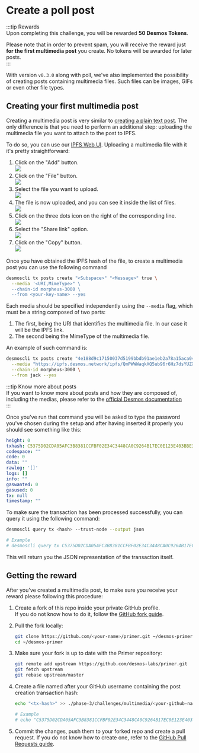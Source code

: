 # Create a poll post
:::tip Rewards  
Upon completing this challenge, you will be rewarded **50 Desmos Tokens**. 
  
Please note that in order to prevent spam, you will receive the reward just **for the first multimedia post** you create. No tokens will be awarded for later posts.  
:::

With version `v0.3.0` along with poll, we've also implemented the possibility of creating posts containing multimedia files. Such files can be images, GIFs or even other file types.  

## Creating your first multimedia post
Creating a multimedia post is very similar to [creating a plain text post](../phase-1/create-post.md). The only difference is that you need to perform an additional step: uploading the multimedia file you want to attach to the post to IPFS. 

To do so, you can use our [IPFS Web UI](https://put.ipfs.desmos.network/ipfs/Qmexhq2sBHnXQbvyP2GfUdbnY7HCagH2Mw5vUNSBn2nxip/#/files). Uploading a multimedia file with it it's pretty straightforward: 

1. Click on the "Add" button.  
   ![](/assets/phase-3/add.png)
2. Click on the "File" button.  
   ![](/assets/phase-3/file.png)
3. Select the file you want to upload.  
   ![](/assets/phase-3/select_file.png)
4. The file is now uploaded, and you can see it inside the list of files.   
   ![](/assets/phase-3/uploaded_file.png)
5. Click on the three dots icon on the right of the corresponding line.   
   ![](/assets/phase-3/three_dots.png)
6. Select the "Share link" option.  
   ![](/assets/phase-3/share_link.png)
7. Click on the "Copy" button.  
   ![](/assets/phase-3/copy_url.png)


Once you have obtained the IPFS hash of the file, to create a multimedia post you can use the following command

```bash
desmoscli tx posts create "<Subspace>" "<Message>" true \
  --media '<URI,MimeType>" \
  --chain-id morpheus-3000 \
  --from <your-key-name> --yes 
```

Each media should be specified independently using the `--media` flag, which must be a string composed of two parts: 

1. The first, being the URI that identifies the multimedia file. In our case it will be the IPFS link. 
2. The second being the MimeType of the multimedia file. 

An example of such command is: 

```bash
desmoscli tx posts create "4e188d9c17150037d5199bbdb91ae1eb2a78a15aca04cb35530cccb81494b36e" "I am Batman!" false \
  --media "https://ipfs.desmos.network/ipfs/QmPWWWaqkXQ5ub96r6Hz7dsYUZXuaEnwe14cEsyGfwfsCD,image/jpeg" \
  --chain-id morpheus-3000 \
  --from jack --yes
```

:::tip Know more about posts  
If you want to know more about posts and how they are composed of, including the medias, please refer to the [official Desmos documentation](https://docs.desmos.network/types/post.html)  
:::

Once you've run that command you will be asked to type the password you've chosen during the setup and after having inserted it properly you should see something like this: 

```yml
height: 0
txhash: C5375D02CDA05AFC3B8381CCFBF02E34C3448CA0C9264B17EC0E123E403BBE3B
codespace: ""
code: 0
data: ""
rawlog: '[]'
logs: []
info: ""
gaswanted: 0
gasused: 0
tx: null
timestamp: ""
```

To make sure the transaction has been processed successfully, you can query it using the following command: 

```bash
desmoscli query tx <hash> --trust-node --output json

# Example
# desmoscli query tx C5375D02CDA05AFC3B8381CCFBF02E34C3448CA0C9264B17EC0E123E403BBE3B --trust-node --output json
``` 

This will return you the JSON representation of the transaction itself.

## Getting the reward 
After you've created a multimedia post, to make sure you receive your reward please following this procedure: 

1. Create a fork of this repo inside your private GitHub profile.  
   If you do not know how to do it, follow the [GitHub fork guide](https://help.github.com/en/github/getting-started-with-github/fork-a-repo).

2. Pull the fork locally:  
   ```bash
   git clone https://github.com/<your-name>/primer.git ~/desmos-primer
   cd ~/desmos-primer
   ```
   
3. Make sure your fork is up to date with the Primer repository:  
   ```bash
   git remote add upstream https://github.com/desmos-labs/primer.git
   git fetch upstream
   git rebase upstream/master
   ```

4. Create a file named after your GitHub username containing the post creation transaction hash:  
   ```bash
   echo "<tx-hash>" >> ./phase-3/challenges/multimedia/<your-github-name>
   
   # Example
   # echo "C5375D02CDA05AFC3B8381CCFBF02E34C3448CA0C9264B17EC0E123E403BBE3B" >> ./phase-3/challenges/multimedia/RiccardoM
   ```

5. Commit the changes, push them to your forked repo and create a pull request. If you do not know how to create one, refer to the [GitHub Pull Requests guide](https://help.github.com/en/github/collaborating-with-issues-and-pull-requests/creating-a-pull-request).
